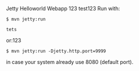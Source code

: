 Jetty Helloworld Webapp 123
test123
Run with:

    $ mvn jetty:run
    
    tets

or:123

    $ mvn jetty:run -Djetty.http.port=9999
    
in case your system already use 8080 (default port).
